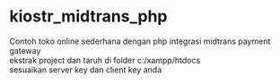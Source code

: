 # kiostr_midtrans_php
Contoh toko online sederhana dengan php integrasi midtrans payment gateway <br>
ekstrak project dan taruh di folder c:/xampp/htdocs<br>
sesuaikan server key dan client key anda

